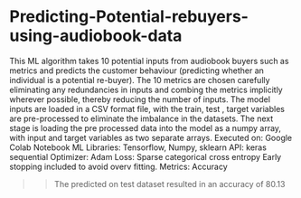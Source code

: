 # Predicting-Potential-rebuyers-using-audiobook-data
This ML algorithm takes 10 potential inputs from audiobook buyers such as metrics and predicts the customer behaviour (predicting whether an individual is a potential re-buyer).
The 10 metrics are chosen carefully eliminating any redundancies in inputs and combing the metrics implicitly wherever possible, thereby reducing the number of inputs.
The model inputs are loaded in a CSV format file, with the train, test , target variables are pre-processed to eliminate the imbalance in the datasets.
The next stage is loading the pre processed data into the model as a numpy array, with input and target variables as two separate arrays.
Executed on: Google Colab Notebook
ML Libraries: Tensorflow, Numpy, sklearn
API: keras sequential
Optimizer: Adam
Loss: Sparse categorical cross entropy
Early stopping included to avoid overv fitting.
Metrics: Accuracy

>>The predicted on test dataset resulted in an accuracy of 80.13
